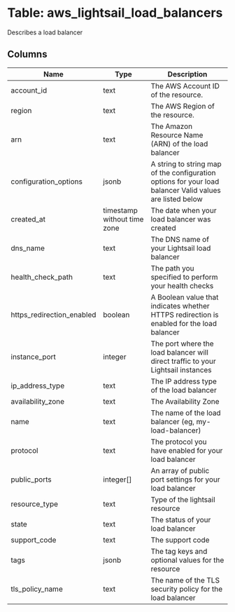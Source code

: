 
# Table: aws_lightsail_load_balancers
Describes a load balancer
## Columns
| Name        | Type           | Description  |
| ------------- | ------------- | -----  |
|account_id|text|The AWS Account ID of the resource.|
|region|text|The AWS Region of the resource.|
|arn|text|The Amazon Resource Name (ARN) of the load balancer|
|configuration_options|jsonb|A string to string map of the configuration options for your load balancer Valid values are listed below|
|created_at|timestamp without time zone|The date when your load balancer was created|
|dns_name|text|The DNS name of your Lightsail load balancer|
|health_check_path|text|The path you specified to perform your health checks|
|https_redirection_enabled|boolean|A Boolean value that indicates whether HTTPS redirection is enabled for the load balancer|
|instance_port|integer|The port where the load balancer will direct traffic to your Lightsail instances|
|ip_address_type|text|The IP address type of the load balancer|
|availability_zone|text|The Availability Zone|
|name|text|The name of the load balancer (eg, my-load-balancer)|
|protocol|text|The protocol you have enabled for your load balancer|
|public_ports|integer[]|An array of public port settings for your load balancer|
|resource_type|text|Type of the lightsail resource|
|state|text|The status of your load balancer|
|support_code|text|The support code|
|tags|jsonb|The tag keys and optional values for the resource|
|tls_policy_name|text|The name of the TLS security policy for the load balancer|
